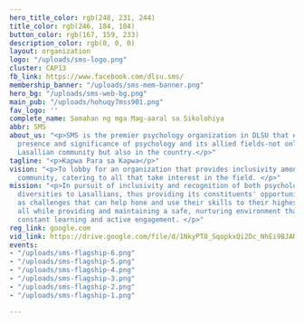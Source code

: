 ```yaml
---
hero_title_color: rgb(248, 231, 244)
title_color: rgb(246, 184, 184)
button_color: rgb(167, 159, 233)
description_color: rgb(0, 0, 0)
layout: organization
logo: "/uploads/sms-logo.png"
cluster: CAP13
fb_link: https://www.facebook.com/dlsu.sms/
membership_banner: "/uploads/sms-mem-banner.png"
hero_bg: "/uploads/sms-web-bg.png"
main_pub: "/uploads/hohuqy7mss901.png"
fav_logo: ''
complete_name: Samahan ng mga Mag-aaral sa Sikolohiya
abbr: SMS
about_us: "<p>SMS is the premier psychology organization in DLSU that expands the
  presence and significance of psychology and its allied fields-not only within the
  Lasallian community but also in the country.</p>"
tagline: "<p>Kapwa Para sa Kapwa</p>"
vision: "<p>To lobby for an organization that provides inclusivity among the psychology
  community, catering to all that take interest in the field. </p>"
mission: "<p>In pursuit of inclusivity and recognition of both psychological and social
  diversities to Lasallians, thus providing its constituents' opportunities as well
  as challenges that can help hone and use their skills to their highest potential
  all while providing and maintaining a safe, nurturing environment that promotes
  constant learning and active engagement. </p>"
reg_link: google.com
vid_link: https://drive.google.com/file/d/1NkyPT8_SqopkxQi2Dc_NhEi9BJAMwYgw/preview
events:
- "/uploads/sms-flagship-6.png"
- "/uploads/sms-flagship-5.png"
- "/uploads/sms-flagship-4.png"
- "/uploads/sms-flagship-3.png"
- "/uploads/sms-flagship-2.png"
- "/uploads/sms-flagship-1.png"

---
```

